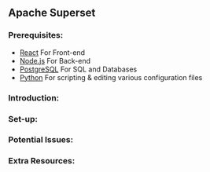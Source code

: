 ## Apache Superset

### Prerequisites:
* [React](https://react.dev/) For Front-end
* [Node.js](https://nodejs.org/en/about) For Back-end
* [PostgreSQL](https://www.postgresql.org/) For SQL and Databases
* [Python](https://www.python.org/) For scripting & editing various configuration files

### Introduction:

### Set-up:

### Potential Issues:

### Extra Resources:
